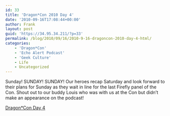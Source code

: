 ```yaml
---
id: 33
title: 'Dragon*Con 2010 Day 4'
date: '2010-09-16T17:08:44+00:00'
author: Frank
layout: post
guid: 'https://34.95.34.211/?p=33'
permalink: /blog/2010/09/16/2010-9-16-dragoncon-2010-day-4-html/
categories:
    - 'Dragon*Con'
    - 'Echo Alert Podcast'
    - 'Geek Culture'
    - Life
    - Uncategorized
---
```


<div src="v5">Sunday! SUNDAY! SUNDAY! Our heroes recap Saturday and look forward to their plans for Sunday as they wait in line for the last Firefly panel of the Con. Shout out to our buddy Louis who was with us at the Con but didn’t make an appearance on the podcast!

[Dragon\*Con Day 4](http://www.podtrac.com/pts/redirect.mp3/blip.tv/file/get/Echoalertmp3-EASpecialDragonCon2010Day4204.mp3)

</div>